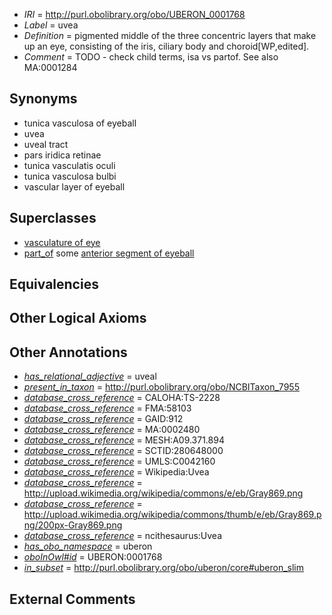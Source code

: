  * *IRI* = http://purl.obolibrary.org/obo/UBERON_0001768
 * *Label* = uvea
 * *Definition* = pigmented middle of the three concentric layers that make up an eye, consisting of the iris, ciliary body and choroid[WP,edited].
 * *Comment* = TODO - check child terms, isa vs partof. See also MA:0001284

## Synonyms

 * tunica vasculosa of eyeball
 * uvea
 * uveal tract
 * pars iridica retinae
 * tunica vasculatis oculi
 * tunica vasculosa bulbi
 * vascular layer of eyeball

## Superclasses

 * [vasculature of eye](../../UBERON/03/UBERON_0002203.md)
 * [part_of](../../BFO/50/BFO_0000050.md) some [anterior segment of eyeball](../../UBERON/01/UBERON_0001801.md)

## Equivalencies


## Other Logical Axioms


## Other Annotations

 * *[has_relational_adjective](../../UBPROP/07/UBPROP_0000007.md)* = uveal
 * *[present_in_taxon](../../core#present/on/core#present_in_taxon.md)* = http://purl.obolibrary.org/obo/NCBITaxon_7955
 * *[database_cross_reference](../../ef/oboInOwl#hasDbXref.md)* = CALOHA:TS-2228
 * *[database_cross_reference](../../ef/oboInOwl#hasDbXref.md)* = FMA:58103
 * *[database_cross_reference](../../ef/oboInOwl#hasDbXref.md)* = GAID:912
 * *[database_cross_reference](../../ef/oboInOwl#hasDbXref.md)* = MA:0002480
 * *[database_cross_reference](../../ef/oboInOwl#hasDbXref.md)* = MESH:A09.371.894
 * *[database_cross_reference](../../ef/oboInOwl#hasDbXref.md)* = SCTID:280648000
 * *[database_cross_reference](../../ef/oboInOwl#hasDbXref.md)* = UMLS:C0042160
 * *[database_cross_reference](../../ef/oboInOwl#hasDbXref.md)* = Wikipedia:Uvea
 * *[database_cross_reference](../../ef/oboInOwl#hasDbXref.md)* = http://upload.wikimedia.org/wikipedia/commons/e/eb/Gray869.png
 * *[database_cross_reference](../../ef/oboInOwl#hasDbXref.md)* = http://upload.wikimedia.org/wikipedia/commons/thumb/e/eb/Gray869.png/200px-Gray869.png
 * *[database_cross_reference](../../ef/oboInOwl#hasDbXref.md)* = ncithesaurus:Uvea
 * *[has_obo_namespace](../../ce/oboInOwl#hasOBONamespace.md)* = uberon
 * *[oboInOwl#id](../../id/oboInOwl#id.md)* = UBERON:0001768
 * *[in_subset](../../et/oboInOwl#inSubset.md)* = http://purl.obolibrary.org/obo/uberon/core#uberon_slim

## External Comments

